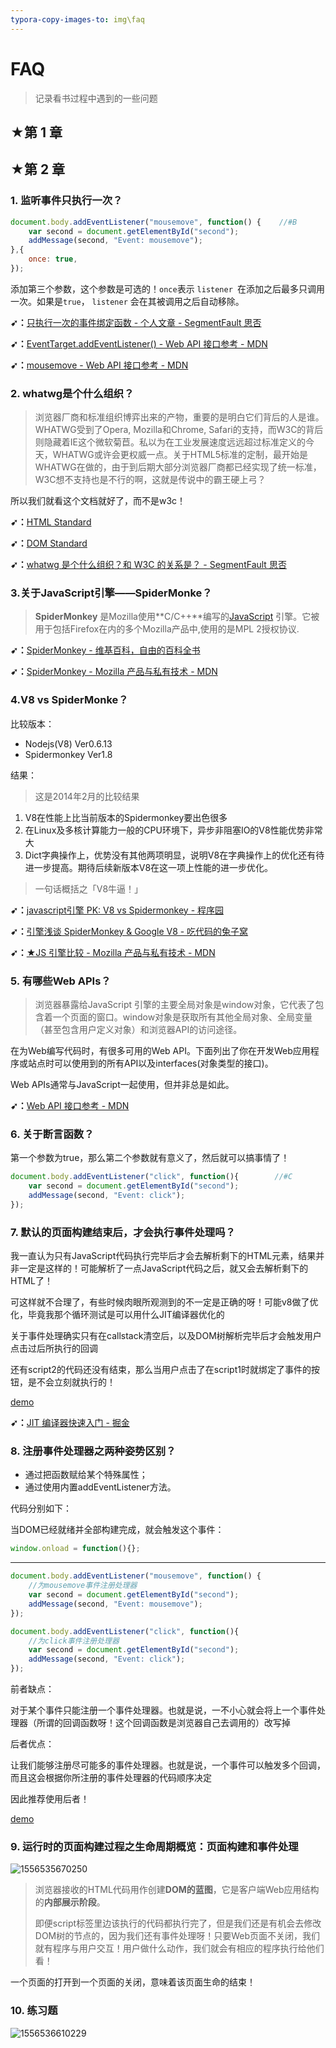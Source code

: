 ```yaml
---
typora-copy-images-to: img\faq
---
```


# FAQ

> 记录看书过程中遇到的一些问题

## ★第 1 章

## ★第 2 章

### 1. 监听事件只执行一次？

```js
document.body.addEventListener("mousemove", function() {	//#B
    var second = document.getElementById("second");
    addMessage(second, "Event: mousemove");
},{
	once: true,
});
```

添加第三个参数，这个参数是可选的！`once`表示 `listener `在添加之后最多只调用一次。如果是`true`， `listener` 会在其被调用之后自动移除。

**➹：**[只执行一次的事件绑定函数 - 个人文章 - SegmentFault 思否](https://segmentfault.com/a/1190000014900491)

**➹：**[EventTarget.addEventListener() - Web API 接口参考 - MDN](https://developer.mozilla.org/zh-CN/docs/Web/API/EventTarget/addEventListener)

**➹：**[mousemove - Web API 接口参考 - MDN](https://developer.mozilla.org/zh-CN/docs/Web/API/Element/mousemove_event)

### 2. whatwg是个什么组织？

> 浏览器厂商和标准组织博弈出来的产物，重要的是明白它们背后的人是谁。WHATWG受到了Opera, Mozilla和Chrome, Safari的支持，而W3C的背后则隐藏着IE这个微软菊苣。私以为在工业发展速度远远超过标准定义的今天，WHATWG或许会更权威一点。关于HTML5标准的定制，最开始是WHATWG在做的，由于到后期大部分浏览器厂商都已经实现了统一标准，W3C想不支持也是不行的啊，这就是传说中的霸王硬上弓？

所以我们就看这个文档就好了，而不是w3c！

**➹：**[HTML Standard](https://html.spec.whatwg.org/)

**➹：**[DOM Standard](https://dom.spec.whatwg.org/)

**➹：**[whatwg 是个什么组织？和 W3C 的关系是？ - SegmentFault 思否](https://segmentfault.com/q/1010000002408941?name=HTML&description=&isPrivate=0)

### 3.关于JavaScript引擎——SpiderMonke？

> **SpiderMonkey** 是Mozilla使用**C/C++**编写的[JavaScript](https://developer.mozilla.org/zh-cn/JavaScript) 引擎。它被用于包括Firefox在内的多个Mozilla产品中,使用的是MPL 2授权协议.

**➹：**[SpiderMonkey - 维基百科，自由的百科全书](https://zh.wikipedia.org/wiki/SpiderMonkey)

**➹：**[SpiderMonkey - Mozilla 产品与私有技术 - MDN](https://developer.mozilla.org/zh-CN/docs/Mozilla/Projects/SpiderMonkey)

### 4.V8 vs SpiderMonke？

比较版本：

- Nodejs(V8) Ver0.6.13
- Spidermonkey Ver1.8

结果：

> 这是2014年2月的比较结果

1. V8在性能上比当前版本的Spidermonkey要出色很多
2.  在Linux及多核计算能力一般的CPU环境下，异步非阻塞IO的V8性能优势非常大
3. Dict字典操作上，优势没有其他两项明显，说明V8在字典操作上的优化还有待进一步提高。期待后续新版本V8在这一项上性能的进一步优化。

> 一句话概括之「V8牛逼！」

**➹：**[javascript引擎 PK: V8 vs Spidermonkey - 程序园](http://www.voidcn.com/article/p-tsikhzve-ea.html)

**➹：**[引擎浅谈 SpiderMonkey & Google V8 - 吃代码的兔子窝](https://www.wangshaoxing.com/blog/javascript-engines.html)

**➹：**[★JS 引擎比较 - Mozilla 产品与私有技术 - MDN](https://developer.mozilla.org/zh-CN/docs/Mozilla/Projects/SpiderMonkey/Comparision_of_JS_engines)

### 5. 有哪些Web APIs？

> 浏览器暴露给JavaScript 引擎的主要全局对象是window对象，它代表了包含着一个页面的窗口。window对象是获取所有其他全局对象、全局变量（甚至包含用户定义对象）和浏览器API的访问途径。

在为Web编写代码时，有很多可用的Web API。下面列出了你在开发Web应用程序或站点时可以使用到的所有API以及interfaces(对象类型的接口)。

Web APIs通常与JavaScript一起使用，但并非总是如此。

**➹：**[Web API 接口参考 - MDN](https://developer.mozilla.org/zh-CN/docs/Web/API)

### 6. 关于断言函数？

第一个参数为true，那么第二个参数就有意义了，然后就可以搞事情了！

```js
document.body.addEventListener("click", function(){		   //#C
    var second = document.getElementById("second");
    addMessage(second, "Event: click");
});
```

### 7. 默认的页面构建结束后，才会执行事件处理吗？

我一直认为只有JavaScript代码执行完毕后才会去解析剩下的HTML元素，结果并非一定是这样的！可能解析了一点JavaScript代码之后，就又会去解析剩下的HTML了！

可这样就不合理了，有些时候肉眼所观测到的不一定是正确的呀！可能v8做了优化，毕竟我那个循环测试是可以用什么JIT编译器优化的

关于事件处理确实只有在callstack清空后，以及DOM树解析完毕后才会触发用户点击过后所执行的回调

还有script2的代码还没有结束，那么当用户点击了在script1时就绑定了事件的按钮，是不会立刻就执行的！

[demo](./demo/01-页面构建结束后才会拿到请求结果吗.html)

**➹：**[JIT 编译器快速入门 - 掘金](https://juejin.im/post/58c7777eda2f605dc5b1c258)

### 8. 注册事件处理器之两种姿势区别？

- 通过把函数赋给某个特殊属性；
- 通过使用内置addEventListener方法。

代码分别如下：

当DOM已经就绪并全部构建完成，就会触发这个事件：

```js
window.onload = function(){};
```

---

```js
document.body.addEventListener("mousemove", function() {
    //为mousemove事件注册处理器
    var second = document.getElementById("second");
    addMessage(second, "Event: mousemove");
});

document.body.addEventListener("click", function(){
    //为click事件注册处理器
    var second = document.getElementById("second");
    addMessage(second, "Event: click");
});
```

前者缺点：

对于某个事件只能注册一个事件处理器。也就是说，一不小心就会将上一个事件处理器（所谓的回调函数呀！这个回调函数是浏览器自己去调用的）改写掉

后者优点：

让我们能够注册尽可能多的事件处理器。也就是说，一个事件可以触发多个回调，而且这会根据你所注册的事件处理器的代码顺序决定

因此推荐使用后者！

[demo](./demo/02-注册事件处理器的两种姿势区别.html)

### 9. 运行时的页面构建过程之生命周期概览：页面构建和事件处理

![1556535670250](img/faq/1556535670250.png)

> 浏览器接收的HTML代码用作创建**DOM的蓝图**，它是客户端Web应用结构的**内部展示阶段**。
>
> 即便script标签里边该执行的代码都执行完了，但是我们还是有机会去修改DOM树的节点的，因为我们还有事件处理呀！只要Web页面不关闭，我们就有程序与用户交互！用户做什么动作，我们就会有相应的程序执行给他们看！

一个页面的打开到一个页面的关闭，意味着该页面生命的结束！

### 10. 练习题

![1556536610229](img/faq/1556536610229.png)


